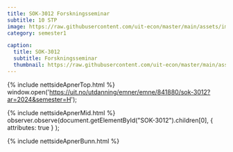 ```yaml
---
title: SOK-3012 Forskningsseminar
subtitle: 10 STP
image: https://raw.githubusercontent.com/uit-econ/master/main/assets/img/SOK-3012.png
category: semester1

caption:
  title: SOK-3012 
  subtitle: Forskningsseminar
  thumbnail: https://raw.githubusercontent.com/uit-econ/master/main/assets/img/SOK-3012.png
---
```



{% include nettsideApnerTop.html %}
window.open('https://uit.no/utdanning/emner/emne/841880/sok-3012?ar=2024&semester=H');

{% include nettsideApnerMid.html %} 
observer.observe(document.getElementById("SOK-3012").children[0], { attributes: true } );

{% include nettsideApnerBunn.html %}
